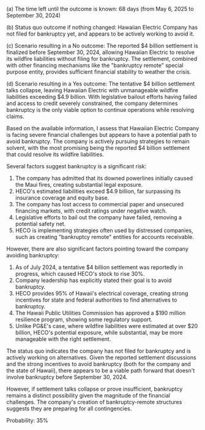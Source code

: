 (a) The time left until the outcome is known: 68 days (from May 6, 2025 to September 30, 2024)

(b) Status quo outcome if nothing changed: Hawaiian Electric Company has not filed for bankruptcy yet, and appears to be actively working to avoid it.

(c) Scenario resulting in a No outcome: The reported $4 billion settlement is finalized before September 30, 2024, allowing Hawaiian Electric to resolve its wildfire liabilities without filing for bankruptcy. The settlement, combined with other financing mechanisms like the "bankruptcy remote" special purpose entity, provides sufficient financial stability to weather the crisis.

(d) Scenario resulting in a Yes outcome: The tentative $4 billion settlement talks collapse, leaving Hawaiian Electric with unmanageable wildfire liabilities exceeding $4.9 billion. With legislative bailout efforts having failed and access to credit severely constrained, the company determines bankruptcy is the only viable option to continue operations while resolving claims.

Based on the available information, I assess that Hawaiian Electric Company is facing severe financial challenges but appears to have a potential path to avoid bankruptcy. The company is actively pursuing strategies to remain solvent, with the most promising being the reported $4 billion settlement that could resolve its wildfire liabilities.

Several factors suggest bankruptcy is a significant risk:

1. The company has admitted that its downed powerlines initially caused the Maui fires, creating substantial legal exposure.
2. HECO's estimated liabilities exceed $4.9 billion, far surpassing its insurance coverage and equity base.
3. The company has lost access to commercial paper and unsecured financing markets, with credit ratings under negative watch.
4. Legislative efforts to bail out the company have failed, removing a potential safety net.
5. HECO is implementing strategies often used by distressed companies, such as creating "bankruptcy remote" entities for accounts receivable.

However, there are also significant factors pointing toward the company avoiding bankruptcy:

1. As of July 2024, a tentative $4 billion settlement was reportedly in progress, which caused HECO's stock to rise 30%.
2. Company leadership has explicitly stated their goal is to avoid bankruptcy.
3. HECO provides 95% of Hawaii's electrical coverage, creating strong incentives for state and federal authorities to find alternatives to bankruptcy.
4. The Hawaii Public Utilities Commission has approved a $190 million resilience program, showing some regulatory support.
5. Unlike PG&E's case, where wildfire liabilities were estimated at over $20 billion, HECO's potential exposure, while substantial, may be more manageable with the right settlement.

The status quo indicates the company has not filed for bankruptcy and is actively working on alternatives. Given the reported settlement discussions and the strong incentives to avoid bankruptcy (both for the company and the state of Hawaii), there appears to be a viable path forward that doesn't involve bankruptcy before September 30, 2024.

However, if settlement talks collapse or prove insufficient, bankruptcy remains a distinct possibility given the magnitude of the financial challenges. The company's creation of bankruptcy-remote structures suggests they are preparing for all contingencies.

Probability: 35%